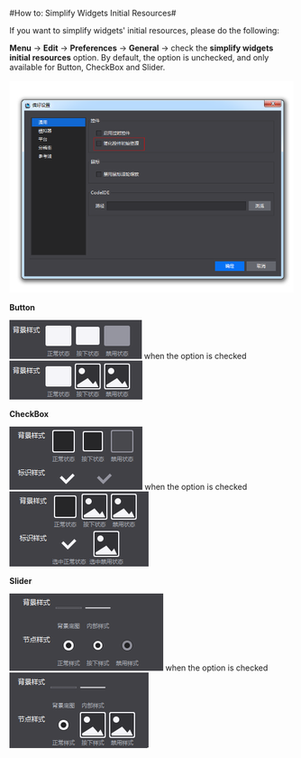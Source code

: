 #How to: Simplify Widgets Initial Resources#

If you want to simplify widgets' initial resources, please do the following:  

**Menu** -> **Edit** -> **Preferences** -> **General** -> check the **simplify widgets initial resources** option. By default, the option is unchecked, and only available for Button, CheckBox and Slider.  
&emsp;&emsp;![image](res/image0001.png)

**Button**

  ![image](res/image0005.png)  when the option is checked  ![image](res/image0008.png)

**CheckBox**

  ![image](res/image0006.png)  when the option is checked  ![image](res/image0009.png)


**Slider**

  ![image](res/image0007.png)  when the option is checked  ![image](res/image0010.png)
  



